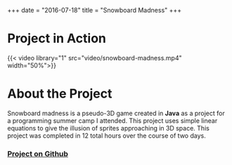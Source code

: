 +++
date = "2016-07-18"
title = "Snowboard Madness"
+++

# Project in Action
{{< video library="1" src="video/snowboard-madness.mp4" width="50%">}}

# About the Project
Snowboard madness is a pseudo-3D game created in **Java** as a project for a programming summer camp I attended. This project uses simple linear equations to give the illusion of sprites approaching in 3D space. This project was completed in 12 total hours over the course of two days.

### **[Project on Github](https://github.com/David-D-White/Snowboard-Madness)**
